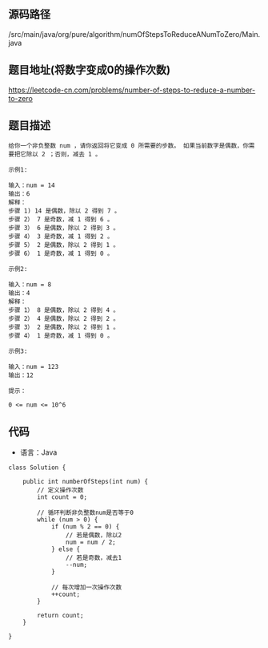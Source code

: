 ## 源码路径

/src/main/java/org/pure/algorithm/numOfStepsToReduceANumToZero/Main.java

## 题目地址(将数字变成0的操作次数)

https://leetcode-cn.com/problems/number-of-steps-to-reduce-a-number-to-zero

## 题目描述

```
给你一个非负整数 num ，请你返回将它变成 0 所需要的步数。 如果当前数字是偶数，你需要把它除以 2 ；否则，减去 1 。

示例1:

输入：num = 14
输出：6
解释：
步骤 1) 14 是偶数，除以 2 得到 7 。
步骤 2） 7 是奇数，减 1 得到 6 。
步骤 3） 6 是偶数，除以 2 得到 3 。
步骤 4） 3 是奇数，减 1 得到 2 。
步骤 5） 2 是偶数，除以 2 得到 1 。
步骤 6） 1 是奇数，减 1 得到 0 。

示例2:

输入：num = 8
输出：4
解释：
步骤 1） 8 是偶数，除以 2 得到 4 。
步骤 2） 4 是偶数，除以 2 得到 2 。
步骤 3） 2 是偶数，除以 2 得到 1 。
步骤 4） 1 是奇数，减 1 得到 0 。

示例3:

输入：num = 123
输出：12

提示：

0 <= num <= 10^6
```

## 代码

- 语言：Java

```
class Solution {

    public int numberOfSteps(int num) {
        // 定义操作次数
        int count = 0;

        // 循环判断非负整数num是否等于0
        while (num > 0) {
            if (num % 2 == 0) {
                // 若是偶数，除以2
                num = num / 2;
            } else {
                // 若是奇数，减去1
                --num;
            }

            // 每次增加一次操作次数
            ++count;
        }

        return count;
    }

}
```